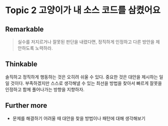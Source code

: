 # Topic 2 고양이가 내 소스 코드를 삼켰어요

## Remarkable

> 실수를 저지르거나 잘못된 판단을 내렸다면, 정직하게 인정하고 다른 방안을 제안하도록 노력하라.

## Thinkable

솔직하고 정직하게 행동하는 것은 오히려 쉬울 수 있다. 중요한 것은 대안을 제시하는 일일 것이다.
부족하겠지만 스스로 생각해낼 수 있는 최선을 방법을 찾아서 빠르게 잘못을 인정하고 함께 풀어나가는 방향을 지향하자.

## Further more

- 문제를 해결하기 어려울 때 대안을 찾을 방법이나 패턴에 대해 생각해보기
